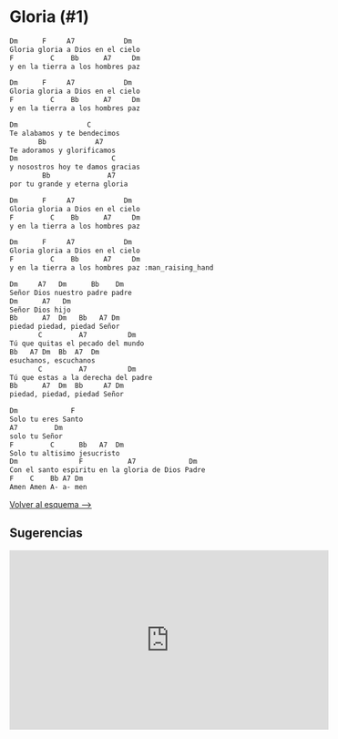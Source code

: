 # Gloria (#1)

```bash hl_lines="1-9 20-29 45-54"
Dm      F     A7            Dm
Gloria gloria a Dios en el cielo
F         C    Bb      A7     Dm
y en la tierra a los hombres paz

Dm      F     A7            Dm
Gloria gloria a Dios en el cielo
F         C    Bb      A7     Dm
y en la tierra a los hombres paz

Dm                 C
Te alabamos y te bendecimos
       Bb            A7
Te adoramos y glorificamos
Dm                       C
y nosostros hoy te damos gracias
        Bb              A7
por tu grande y eterna gloria

Dm      F     A7            Dm
Gloria gloria a Dios en el cielo
F         C    Bb      A7     Dm
y en la tierra a los hombres paz

Dm      F     A7            Dm
Gloria gloria a Dios en el cielo
F         C    Bb      A7     Dm
y en la tierra a los hombres paz :man_raising_hand

Dm     A7   Dm      Bb    Dm
Señor Dios nuestro padre padre
Dm      A7   Dm
Señor Dios hijo
Bb      A7  Dm   Bb   A7 Dm
piedad piedad, piedad Señor
       C         A7          Dm
Tú que quitas el pecado del mundo
Bb   A7 Dm  Bb  A7  Dm
esuchanos, escuchanos
       C         A7          Dm
Tú que estas a la derecha del padre
Bb      A7  Dm  Bb     A7 Dm
piedad, piedad, piedad Señor

Dm             F
Solo tu eres Santo
A7         Dm
solo tu Señor
F         C      Bb   A7  Dm
Solo tu altisimo jesucristo
Dm               F           A7             Dm
Con el santo espiritu en la gloria de Dios Padre
F    C    Bb A7 Dm
Amen Amen A- a- men
```

[Volver al esquema -->](../teresita.md)

## Sugerencias

<iframe width="560" height="315" src="https://www.youtube.com/embed/nld5OtG_-3E?si=MBCVyJ86KawBaCX4" title="YouTube video player" frameborder="0" allow="accelerometer; autoplay; clipboard-write; encrypted-media; gyroscope; picture-in-picture; web-share" allowfullscreen></iframe>
